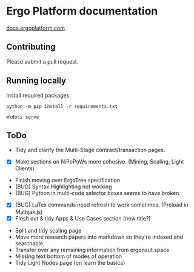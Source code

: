 Ergo Platform documentation
=======================================

[docs.ergoplatform.com](https://docs.ergoplatform.com/)

## Contributing

Please submit a pull request. 

## Running locally

Install required packages

```
python -m pip install -r requirements.txt
```

```
mkdocs serve
```


## ToDo

- Tidy and clarify the Multi-Stage contract/transaction pages. 
- [x] Make sections on NiPoPoWs more cohesive. (Mining, Scaling, Light Clients)
- Finish moving over ErgoTree specification
- (BUG) Syntax Highlighting not working
- (BUG) Python in multi-code selector boxes seems to have broken. 
- [x] (BUG) LaTex commands need refresh to work sometimes. (Preload in Mathjax.js)
- [x] Flesh out & tidy Apps & Use Cases section (new title?)
- Split and tidy scaling page
- Move more research papers into markdown so they're indexed and searchable. 
- Transfer over any remaining information from ergonaut.space
- Missing text bottom of modes of operation
- Tidy Light Nodes page (on learn the basics)


